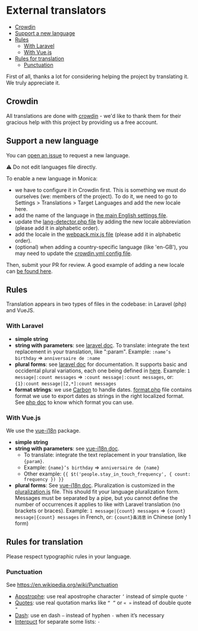 # External translators  <!-- omit in toc -->

- [Crowdin](#crowdin)
- [Support a new language](#support-a-new-language)
- [Rules](#rules)
  - [With Laravel](#with-laravel)
  - [With Vue.js](#with-vuejs)
- [Rules for translation](#rules-for-translation)
  - [Punctuation](#punctuation)

First of all, thanks a lot for considering helping the project by translating it. We truly appreciate it.

## Crowdin

All translations are done with [crowdin](https://crowdin.com/project/monicahq) - we'd like to thank them for their gracious help with this project by providing us a free account.

## Support a new language

You can [open an issue](https://github.com/monicahq/monica/issues/new) to request a new language.

⚠️ Do not edit languages file directly.

To enable a new language in Monica:
* we have to configure it in Crowdin first. This is something we must do ourselves (we: members of the project). To do it, we need to go to Settings > Translations > Target Languages and add the new locale here.
* add the name of the language in [the main English settings file](https://github.com/monicahq/monica/blob/master/resources/lang/en/settings.php).
* update the [lang-detector.php file](https://github.com/monicahq/monica/blob/master/config/lang-detector.php) by adding the new locale abbreviation (please add it in alphabetic order).
* add the locale in the [webpack.mix.js file](https://github.com/monicahq/monica/blob/master/webpack.mix.js) (please add it in alphabetic order).
* (optional) when adding a country-specific language (like 'en-GB'), you may need to update the [crowdin.yml config file](https://github.com/monicahq/monica/blob/master/crowdin.yml).

Then, submit your PR for review. A good example of adding a new locale can [be found here](https://github.com/monicahq/monica/pull/3356).

## Rules

Translation appears in two types of files in the codebase: in Laravel (php) and VueJS.

### With Laravel

- **simple string**
- **string with parameters**: see [laravel doc](https://laravel.com/docs/5.6/localization#replacing-parameters-in-translation-strings).
  To translate: integrate the text replacement in your translation, like ":param".
  Example: `:name’s birthday` => `anniversaire de :name`
- **plural forms**: see [laravel doc](https://laravel.com/docs/5.6/localization#pluralization) for documentation. It supports basic and occidental plural variations, each one being defined in [here](https://github.com/laravel/framework/blob/5.6/src/Illuminate/Translation/MessageSelector.php#L110).
  Example: `1 message|:count messages` => `:count message|:count messages`, or: `{1}:count message|[2,*]:count messages`
- **format strings**: we use [Carbon](http://carbon.nesbot.com/docs/#api-commonformats) to handle dates. [format.php](https://github.com/monicahq/monica/blob/master/resources/lang/en/format.php) file contains format we use to export dates as strings in the right localized format. See [php doc](http://www.php.net/manual/en/function.date.php) to know which format you can use.

### With Vue.js

We use the [vue-i18n](https://www.npmjs.com/package/vue-i18n) package.

- **simple string**
- **string with parameters**: see [vue-i18n doc](http://kazupon.github.io/vue-i18n/en/formatting.html#html-formatting).
  - To translate: integrate the text replacement in your translation, like `{param}`.
  - Example: `{name}’s birthday` => `anniversaire de {name}`
  - Other example: `{{ $t('people.stay_in_touch_frequency', { count: frequency }) }}`
- **plural forms**: See [vue-i18n doc](http://kazupon.github.io/vue-i18n/en/pluralization.html).
  Pluralization is customized in the [pluralization.js](https://github.com/monicahq/monica/blob/master/resources/js/pluralization.js) file. This should fit your language pluralization form. Messages must be separated by a pipe, but you cannot define the number of occurrences it applies to like with Laravel translation (no brackets or braces).
    Example: `1 message|{count} messages` => `{count} message|{count} messages` in French, or: `{count}条消息` in Chinese (only 1 form)

## Rules for translation

Please respect typographic rules in your language.

### Punctuation

See https://en.wikipedia.org/wiki/Punctuation

- [Apostrophe](https://en.wikipedia.org/wiki/Apostrophe): use real apostrophe character `’` instead of simple quote `'`
- [Quotes](https://en.wikipedia.org/wiki/Quotation_mark): use real quotation marks like `“ ”` or `« »` instead of double quote `"`
- [Dash](https://en.wikipedia.org/wiki/Dash): use en dash `—` instead of hyphen `-` when it’s necessary
- [Interpuct](https://en.wikipedia.org/wiki/Interpunct) for separate some lists: `·`
